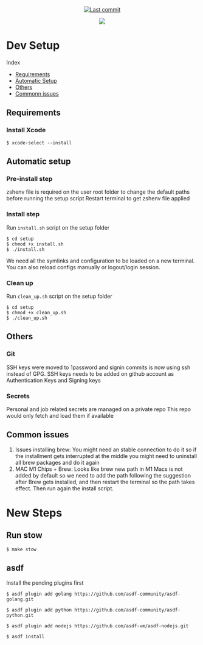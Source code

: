 <div align="center">

<a href="">
  <img alt="Last commit" src="https://img.shields.io/github/last-commit/wchavarria03/dotfiles?logo=git&style=for-the-badge"/>
</a>

[![](https://img.shields.io/badge/Neovim-0.10.1+-blueviolet.svg?style=for-the-badge&logo=Neovim)](https://github.com/neovim/neovim)

</div>

# Dev Setup

Index
- [Requirements](https://github.com/wchavarria03/dotfiles#Requirements)
- [Automatic Setup](https://github.com/wchavarria03/dotfiles#Automatic-setup)
- [Others](https://github.com/wchavarria03/dotfiles#Others)
- [Commonn issues](https://github.com/wchavarria03/dotfiles#Common-issues)

## Requirements

### Install Xcode
```
$ xcode-select --install
```

## Automatic setup

### Pre-install step
zshenv file is required on the user root folder to change the default paths before running the setup script
Restart terminal to get zshenv file applied

### Install step
Run `install.sh` script on the setup folder
```
$ cd setup
$ chmod +x install.sh
$ ./install.sh
````
We need all the symlinks and configuration to be loaded on a new terminal.
You can also reload configs manually or logout/login session.

### Clean up
Run `clean_up.sh` script on the setup folder

```
$ cd setup
$ chmod +x clean_up.sh
$ ./clean_up.sh
````

## Others 
### Git
SSH keys were moved to 1password and signin commits is now using ssh instead of GPG.
SSH keys needs to be added on github account as Authentication Keys and Signing keys

### Secrets
Personal and job related secrets are managed on a private repo
This repo would only fetch and load them if available

## Common issues
1. Issues installing brew: You might need an stable connection to do it so if the installment gets interrupted at the middle you might need to uninstall all brew packages and do it again
2. MAC M1 Chips + Brew: Looks like brew new path in M1 Macs is not added by default so we need to add the path following the suggestion after Brew gets installed, and then restart the terminal so the path takes effect. Then run again the install script.

# New Steps
## Run stow
```
$ make stow
```

## asdf
Install the pending plugins first
```
$ asdf plugin add golang https://github.com/asdf-community/asdf-golang.git

$ asdf plugin add python https://github.com/asdf-community/asdf-python.git

$ asdf plugin add nodejs https://github.com/asdf-vm/asdf-nodejs.git

$ asdf install

```
